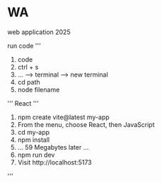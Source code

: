 # WA
web application 2025


run code
'''
1. code
2. ctrl + s
3. ... --> terminal --> new terminal
4. cd path 
5. node filename

'''
React
'''
 1. npm create vite@latest my-app
 2. From the menu, choose React, then JavaScript
 3. cd my-app
 4. npm install
 5. … 59 Megabytes later … 
 6. npm run dev
 7. Visit http://localhost:5173

'''
